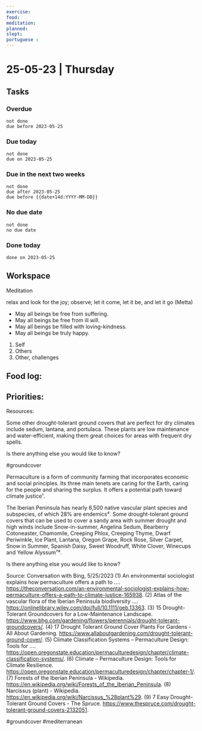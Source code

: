```yaml
---
exercise: 
food:
meditation:
planned:
slept:
portuguese :
---
```


# 25-05-23 | Thursday

## Tasks
### Overdue
```tasks
not done
due before 2023-05-25
```

### Due today
```tasks
not done
due on 2023-05-25
```

### Due in the next two weeks
```tasks
not done
due after 2023-05-25
due before {{date+14d:YYYY-MM-DD}}
```

### No due date
```tasks
not done
no due date
```

### Done today
```tasks
done on 2023-05-25
```

## Workspace

Meditation 

relax and look for the joy; observe; let it come, let it be, and let it go
(Metta)
-   May all beings be free from suffering.
-   May all beings be free from ill will.
-   May all beings be filled with loving-kindness.
-   May all beings be truly happy.

1. Self
2. Others
3. Other, challenges

Food log:
- 

Priorities:
- 

Resources:

Some other drought-tolerant ground covers that are perfect for dry climates include sedum, lantana, and portulaca. These plants are low maintenance and water-efficient, making them great choices for areas with frequent dry spells.

Is there anything else you would like to know?

#groundcover 

Permaculture is a form of community farming that incorporates economic and social principles. Its three main tenets are caring for the Earth, caring for the people and sharing the surplus. It offers a potential path toward climate justice¹.

The Iberian Peninsula has nearly 6,500 native vascular plant species and subspecies, of which 28% are endemics⁴. Some drought-tolerant ground covers that can be used to cover a sandy area with summer drought and high winds include Snow-in-summer, Angelina Sedum, Bearberry Cotoneaster, Chamomile, Creeping Phlox, Creeping Thyme, Dwarf Periwinkle, Ice Plant, Lantana, Oregon Grape, Rock Rose, Silver Carpet, Snow in Summer, Spanish Daisy, Sweet Woodruff, White Clover, Winecups and Yellow Alyssum⁷⁸.

Is there anything else you would like to know?

Source: Conversation with Bing, 5/25/2023
(1) An environmental sociologist explains how permaculture offers a path to .... https://theconversation.com/an-environmental-sociologist-explains-how-permaculture-offers-a-path-to-climate-justice-165938.
(2) Atlas of the vascular flora of the Iberian Peninsula biodiversity .... https://onlinelibrary.wiley.com/doi/full/10.1111/geb.13363.
(3) 15 Drought-Tolerant Groundcovers for a Low-Maintenance Landscape. https://www.bhg.com/gardening/flowers/perennials/drought-tolerant-groundcovers/.
(4) 17 Drought Tolerant Ground Cover Plants For Gardens - All About Gardening. https://www.allaboutgardening.com/drought-tolerant-ground-cover/.
(5) Climate Classification Systems – Permaculture Design: Tools for .... https://open.oregonstate.education/permaculturedesign/chapter/climate-classification-systems/.
(6) Climate – Permaculture Design: Tools for Climate Resilience. https://open.oregonstate.education/permaculturedesign/chapter/chapter-1/.
(7) Forests of the Iberian Peninsula - Wikipedia. https://en.wikipedia.org/wiki/Forests_of_the_Iberian_Peninsula.
(8) Narcissus (plant) - Wikipedia. https://en.wikipedia.org/wiki/Narcissus_%28plant%29.
(9) 7 Easy Drought-Tolerant Ground Covers - The Spruce. https://www.thespruce.com/drought-tolerant-ground-covers-2132051.

#groundcover 
#mediterranean

